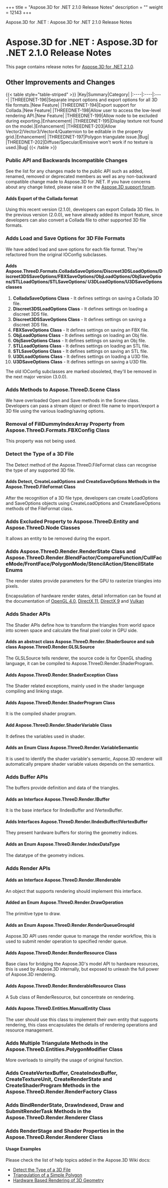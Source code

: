 +++
title = "Aspose.3D for .NET 2.1.0 Release Notes" 
description = "" 
weight = 12143 
+++

Aspose.3D for .NET : Aspose.3D for .NET 2.1.0 Release Notes  

# Aspose.3D for .NET : Aspose.3D for .NET 2.1.0 Release Notes


This page contains release notes for [Aspose.3D for .NET 2.1.0](https://www.nuget.org/packages/Aspose.3D/2.1.0).

## Other Improvements and Changes

{{< table style="table-striped" >}}
|Key|Summary|Category|
|:----|:----|:----|
|THREEDNET-196|Separate import options and export options for all 3D file formats.|New Feature|
|THREEDNET-194|Export support for Collada.|New Feature|
|THREEDNET-198|Allow user to access the low-level rendering API.|New Feature|
|THREEDNET-199|Allow node to be excluded during exporting.|Enhancement|
|THREEDNET-195|Display texture not found on the model.|Enhancement|
|THREEDNET-203|Allow Vector2/Vector3/Vector4/Quaternion to be editable in the property grid.|Enhancement|
|THREEDNET-197|Polygon triangulate issue.|Bug|
|THREEDNET-202|Diffuse/Specular/Emissive won't work if no texture is used.|Bug|
{{< /table >}}

### Public API and Backwards Incompatible Changes

See the list for any changes made to the public API such as added, renamed, removed or deprecated members as well as any non-backward compatible change made to Aspose.3D for .NET. If you have concerns about any change listed, please raise it on the [Aspose.3D support forum](http://www.aspose.com/community/forums/aspose.3d-product-family/535/showforum.aspx).

#### Adds Export of the Collada format

Using this recent version (2.1.0), developers can export Collada 3D files. In the previous version (2.0.0), we have already added its import feature, since developers can also convert a Collada file to other supported 3D file formats.

### Adds Load and Save Options for 3D File Formats

We have added load and save options for each file format. They're refactored from the original IOConfig subclasses.

#### Adds Aspose.ThreeD.Formats.ColladaSaveOptions/Discreet3DSLoadOptions/Discreet3DSSaveOptions/FBXSaveOptions/ObjLoadOptions/ObjSaveOptions/STLLoadOptions/STLSaveOptions/ U3DLoadOptions/U3DSaveOptions classes

1.  **ColladaSaveOptions Class** - It defines settings on saving a Collada 3D file.
2.  **Discreet3DSLoadOptions Class** - It defines settings on loading a discreet 3DS file.
3.  **Discreet3DSSaveOptions Class** - It defines settings on saving a discreet 3DS file.
4.  **FBXSaveOptions Class** - It defines settings on saving an FBX file.
5.  **ObjLoadOptions Class** - It defines settings on loading an Obj file.
6.  **ObjSaveOptions Class** - It defines settings on saving an Obj file.
7.  **STLLoadOptions Class** - It defines settings on loading an STL file.
8.  **STLSaveOptions Class** - It defines settings on saving an STL file.
9.  **U3DLoadOptions Class** - It defines settings on loading a U3D file.
10.  **U3DSaveOptions Class** - It defines settings on saving a U3D file.

The old IOConfig subclasses are marked obsoleted, they'll be removed in the next major version (3.0.0).

### Adds Methods to Aspose.ThreeD.Scene Class

We have overloaded Open and Save methods in the Scene class. Developers can pass a stream object or direct file name to import/export a 3D file using the various loading/saving options.

### Removal of FillDummyIndexArray Property from Aspose.ThreeD.Formats.FBXConfig Class

This property was not being used.

### Detect the Type of a 3D File

The Detect method of the Aspose.ThreeD.FileFormat class can recognise the type of any supported 3D file.

#### Adds Detect, CreateLoadOptions and CreateSaveOptions Methods in the Aspose.ThreeD.FileFormat Class

After the recognition of a 3D file type, developers can create LoadOptions and SaveOptions objects using CreateLoadOptions and CreateSaveOptions methods of the FileFormat class.

### Adds Excluded Property to Aspose.ThreeD.Entity and Aspose.ThreeD.Node Classes

It allows an entity to be removed during the export.

### Adds Aspose.ThreeD.Render.RenderState Class and Aspose.ThreeD.Render.BlendFactor/CompareFunction/CullFaceMode/FrontFace/PolygonMode/StencilAction/StencilState Enums

The render states provide parameters for the GPU to rasterize triangles into pixels.

Encapsulation of hardware render states, detail information can be found at the documentation of [OpenGL 4.0](https://www.opengl.org/sdk/docs/man/html/glEnable.xhtml), [DirectX 11](https://msdn.microsoft.com/en-us/library/windows/desktop/hh404489(v=vs.85).aspx), [DirectX 9](https://msdn.microsoft.com/en-us/library/windows/desktop/bb147327(v=vs.85).aspx) and [Vulkan](https://www.khronos.org/registry/vulkan/specs/1.0/xhtml/vkspec.html#VkPipelineRasterizationStateCreateInfo)

### Adds Shader APIs

The Shader APIs define how to transform the triangles from world space into screen space and calculate the final pixel color in GPU side.

#### Adds an abstract class Aspose.ThreeD.Render.ShaderSource and sub class Aspose.ThreeD.Render.GLSLSource

The GLSLSource tells renderer, the source code is for OpenGL shading language, it can be compiled to Aspose.ThreeD.Render.ShaderProgram.

#### Adds Aspose.ThreeD.Render.ShaderException Class

The Shader related exceptions, mainly used in the shader language compiling and linking stage.

#### Adds Aspose.ThreeD.Render.ShaderProgram Class

It is the compiled shader program.

#### Add Aspose.ThreeD.Render.ShaderVariable Class

It defines the variables used in shader.

#### Adds an Enum Class Aspose.ThreeD.Render.VariableSemantic

It is used to identify the shader variable's semantic, Aspose.3D renderer will automatically prepare shader variable values depends on the semantics.

### Adds Buffer APIs

The buffers provide definition and data of the triangles.

#### Adds an Interface Aspose.ThreeD.Render.IBuffer

It is the base interface for IIndexBuffer and IVertexBuffer.

#### Adds Interfaces Aspose.ThreeD.Render.IIndexBuffer/IVertexBuffer

They present hardware buffers for storing the geometry indices.

#### Adds an Enum Aspose.ThreeD.Render.IndexDataType

The datatype of the geometry indices.

### Adds Render APIs

#### Adds an Interface Aspose.ThreeD.Render.IRenderable

An object that supports rendering should implement this interface.

#### Added an Enum Aspose.ThreeD.Render.DrawOperation

The primitive type to draw.

#### Adds an Enum Aspose.ThreeD.Render.RenderQueueGroupId

Aspose.3D API uses render queue to manage the render workflow, this is used to submit render operation to specified render queue.

#### Adds Aspose.ThreeD.Render.RenderResource Class

Base class for bridging the Aspose.3D's model API to hardware resources, this is used by Aspose.3D internally, but exposed to unleash the full power of Aspose.3D rendering.

#### Adds Aspose.ThreeD.Render.RenderableResource Class

A Sub class of RenderResource, but concentrate on rendering.

#### Adds Aspose.ThreeD.Entities.ManualEntity Class

The user should use this class to implement their own entity that supports rendering, this class encapsulates the details of rendering operations and resource management.

### Adds Multiple Triangulate Methods in the Aspose.ThreeD.Entities.PolygonModifier Class

More overloads to simplify the usage of original function.

### Adds CreateVertexBuffer, CreateIndexBuffer, CreateTextureUnit, CreateRenderState and CreateShaderProgram Methods in the Aspose.ThreeD.Render.RenderFactory Class

### Adds BindRenderState, DrawIndexed, Draw and SubmitRenderTask Methods in the Aspose.ThreeD.Render.Renderer Class

### Adds RenderStage and Shader Properties in the Aspose.ThreeD.Render.Renderer Class

#### Usage Examples

Please check the list of help topics added in the Aspose.3D Wiki docs:

*   [Detect the Type of a 3D File](http://www.aspose.com/docs/display/3dnet/Detect+the+Type+of+a+3D+File)
*   [Triangulation of a Simple Polygon](http://www.aspose.com/docs/display/3dnet/Triangulation+of+a+Simple+Polygon)
*   [Hardware Based Rendering of 3D Geometry](http://www.aspose.com/docs/display/3dnet/Hardware+Based+Rendering+of+3D+Geometry)

